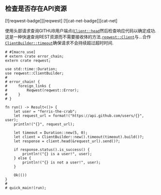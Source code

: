 
## 检查是否存在API资源

[![reqwest-badge]][reqwest] [![cat-net-badge]][cat-net]

使用头部请求查询GITHUB用户端点([`Client::head`]然后检查响应代码以确定成功.这是一种快速查询REST资源而不需要接收体的方法.[`reqwest::Client`]与…合作[`ClientBuilder::timeout`]确保请求不会持续超过超时时间.

```rust,no_run
# #[macro_use]
# extern crate error_chain;
extern crate reqwest;

use std::time::Duration;
use reqwest::ClientBuilder;
#
# error_chain! {
#     foreign_links {
#         Reqwest(reqwest::Error);
#     }
# }

fn run() -> Result<()> {
    let user = "ferris-the-crab";
    let request_url = format!("https://api.github.com/users/{}", user);
    println!("{}", request_url);

    let timeout = Duration::new(5, 0);
    let client = ClientBuilder::new().timeout(timeout).build()?;
    let response = client.head(&request_url).send()?;

    if response.status().is_success() {
        println!("{} is a user!", user);
    } else {
        println!("{} is not a user!", user);
    }

    Ok(())
}
#
# quick_main!(run);
```

[`client::head`]: https://docs.rs/reqwest/*/reqwest/struct.Client.html#method.head

[`clientbuilder::timeout`]: https://docs.rs/reqwest/*/reqwest/struct.ClientBuilder.html#method.timeout

[`reqwest::client`]: https://docs.rs/reqwest/*/reqwest/struct.Client.html
